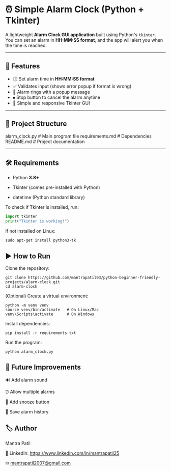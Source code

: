 # ⏰ Simple Alarm Clock (Python + Tkinter)

A lightweight **Alarm Clock GUI application** built using Python's `tkinter`.  
You can set an alarm in **HH:MM:SS format**, and the app will alert you when the time is reached.

---

## 🚀 Features
- 🕒 Set alarm time in **HH:MM:SS format**
- ✅ Validates input (shows error popup if format is wrong)
- 🔔 Alarm rings with a popup message
- ⏹ Stop button to cancel the alarm anytime
- 🎨 Simple and responsive Tkinter GUI

---

## 📂 Project Structure
alarm_clock.py # Main program file
requirements.md # Dependencies
README.md # Project documentation


---

## 🛠 Requirements

- Python **3.8+**
  
- Tkinter (comes pre-installed with Python)
  
- datetime (Python standard library)

To check if Tkinter is installed, run:

```python
import tkinter
print("Tkinter is working!")
```

If not installed on Linux:

```sudo apt-get install python3-tk```

## ▶️ How to Run

Clone the repository:

```
git clone https://github.com/mantrapatil03/python-beginner-friendly-projects/alarm-clock.git 
cd alarm-clock 
```
(Optional) Create a virtual environment:

```
python -m venv venv
source venv/bin/activate   # On Linux/Mac
venv\Scripts\activate      # On Windows
```
Install dependencies:
```
pip install -r requirements.txt
```
Run the program:
```
python alarm_clock.py
```



## 📌 Future Improvements

🔊 Add alarm sound

⏰ Allow multiple alarms

🛌 Add snooze button

📜 Save alarm history

## 🏷 Author

Mantra Patil

💼 LinkedIn: https://www.linkedin.com/in/mantrapatil25

✉ mantrapatil2007@gmail.com

